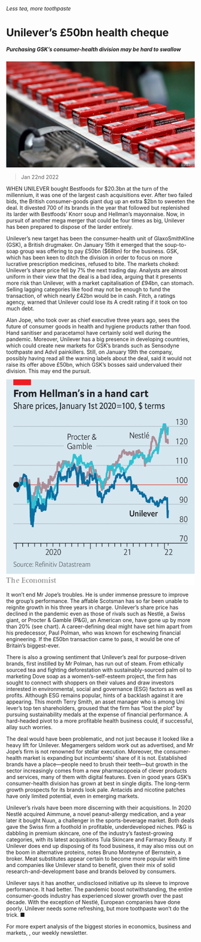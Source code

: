 ###### Less tea, more toothpaste

# Unilever’s £50bn health cheque 

##### Purchasing GSK’s consumer-health division may be hard to swallow 

![image](images/20220122_wbp503.jpg) 

> Jan 22nd 2022 

WHEN UNILEVER bought Bestfoods for $20.3bn at the turn of the millennium, it was one of the largest cash acquisitions ever. After two failed bids, the British consumer-goods giant dug up an extra $2bn to sweeten the deal. It divested 700 of its brands in the year that followed but replenished its larder with Bestfoods’ Knorr soup and Hellman’s mayonnaise. Now, in pursuit of another mega merger that could be four times as big, Unilever has been prepared to dispose of the larder entirely.

Unilever’s new target has been the consumer-health unit of GlaxoSmithKline (GSK), a British drugmaker. On January 15th it emerged that the soup-to-soap group was offering to pay £50bn ($68bn) for the business. GSK, which has been keen to ditch the division in order to focus on more lucrative prescription medicines, refused to bite. The markets choked: Unilever’s share price fell by 7% the next trading day. Analysts are almost uniform in their view that the deal is a bad idea, arguing that it presents more risk than Unilever, with a market capitalisation of £94bn, can stomach. Selling lagging categories like food may not be enough to fund the transaction, of which nearly £42bn would be in cash. Fitch, a ratings agency, warned that Unilever could lose its A credit rating if it took on too much debt.


Alan Jope, who took over as chief executive three years ago, sees the future of consumer goods in health and hygiene products rather than food. Hand sanitiser and paracetamol have certainly sold well during the pandemic. Moreover, Unilever has a big presence in developing countries, which could create new markets for GSK’s brands such as Sensodyne toothpaste and Advil painkillers. Still, on January 19th the company, possibly having read all the warning labels about the deal, said it would not raise its offer above £50bn, which GSK’s bosses said undervalued their division. This may end the pursuit.

![image](images/20220122_wbc033.png) 


It won’t end Mr Jope’s troubles. He is under immense pressure to improve the group’s performance. The affable Scotsman has so far been unable to reignite growth in his three years in charge. Unilever’s share price has declined in the pandemic even as those of rivals such as Nestlé, a Swiss giant, or Procter &amp; Gamble (P&amp;G), an American one, have gone up by more than 20% (see chart). A career-defining deal might have set him apart from his predecessor, Paul Polman, who was known for eschewing financial engineering. If the £50bn transaction came to pass, it would be one of Britain’s biggest-ever.

There is also a growing sentiment that Unilever’s zeal for purpose-driven brands, first instilled by Mr Polman, has run out of steam. From ethically sourced tea and fighting deforestation with sustainably-sourced palm oil to marketing Dove soap as a women’s-self-esteem project, the firm has sought to connect with shoppers on their values and draw investors interested in environmental, social and governance (ESG) factors as well as profits. Although ESG remains popular, hints of a backlash against it are appearing. This month Terry Smith, an asset manager who is among Uni lever’s top ten shareholders, groused that the firm has “lost the plot” by pursuing sustainability medals at the expense of financial performance. A hard-headed pivot to a more profitable health business could, if successful, allay such worries.

The deal would have been problematic, and not just because it looked like a heavy lift for Unilever. Megamergers seldom work out as advertised, and Mr Jope’s firm is not renowned for stellar execution. Moreover, the consumer-health market is expanding but incumbents’ share of it is not. Established brands have a place—people need to brush their teeth—but growth in the sector increasingly comes from a new pharmacopoeia of clever products and services, many of them with digital features. Even in good years GSK’s consumer-health division has grown at best in single digits. The long-term growth prospects for its brands look pale. Antacids and nicotine patches have only limited potential, even in emerging markets.

Unilever’s rivals have been more discerning with their acquisitions. In 2020 Nestlé acquired Aimmune, a novel peanut-allergy medication, and a year later it bought Nuun, a challenger in the sports-beverage market. Both deals gave the Swiss firm a foothold in profitable, underdeveloped niches. P&amp;G is dabbling in premium skincare, one of the industry’s fastest-growing categories, with its latest acquisitions Tula Skincare and Farmacy Beauty. If Unilever does end up disposing of its food business, it may also miss out on the boom in alternative proteins, notes Bruno Monteyne of Bernstein, a broker. Meat substitutes appear certain to become more popular with time and companies like Unilever stand to benefit, given their mix of solid research-and-development base and brands beloved by consumers.

Unilever says it has another, undisclosed initiative up its sleeve to improve performance. It had better. The pandemic boost notwithstanding, the entire consumer-goods industry has experienced slower growth over the past decade. With the exception of Nestlé, European companies have done poorly. Unilever needs some refreshing, but more toothpaste won’t do the trick. ■

For more expert analysis of the biggest stories in economics, business and markets, , our weekly newsletter.

